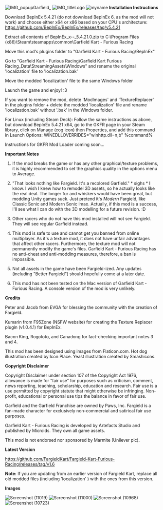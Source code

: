 ![IMG_popupGarfield_](https://user-images.githubusercontent.com/123922342/216668038-fe2cbf04-5f57-4672-b09c-5253f1166ddc.png)
![IMG_titleLogo](https://user-images.githubusercontent.com/123922342/215550843-e68b9da0-d5bb-406e-b9e8-9476328d5fd5.png)
![myname](https://user-images.githubusercontent.com/123922342/215526601-2f8fe170-f56c-483d-b5fe-c9e9c9a2d475.png)
**Installation Instructions**

Download BepInEx 5.4.21 (do not download BepInEx 6, as the mod will not work) and choose either x64 or x86 based on your CPU's architecture: https://github.com/BepInEx/BepInEx/releases/tag/v5.4.21

Extract all contents of BepInEx_x--_5.4.21.0.zip to C:\Program Files (x86)\Steam\steamapps\common\Garfield Kart - Furious Racing

Move this mod's plugins folder to "Garfield Kart - Furious Racing\BepInEx"

Go to "Garfield Kart - Furious Racing\Garfield Kart Furious Racing_Data\StreamingAssets\Windows" and rename the original 'localization' file to 'localization.bak'

Move the modded 'localization' file to the same Windows folder

Launch the game and enjoy! :3

If you want to remove the mod, delete 'ModImages' and 'TextureReplacer' in the plugins folder + delete the modded 'localization' file and rename 'localization.bak' without '.bak' in the Windows folder.

For Linux (including Steam Deck): Follow the same instructions as above, but download BepInEx 5.4.21 x64, go to the GKFR page in your Steam library, click on Manage (cog icon) then Properties, and add this command in Launch Options: WINEDLLOVERRIDES="winhttp.dll=n,b" %command%

Instructions for GKFR Mod Loader coming soon...

**Important Notes**

1. If the mod breaks the game or has any other graphical/texture problems, it is highly recommended to set the graphics quality in the options menu to Average.

2. "That looks nothing like Fargield. It's a recolored Garfield." * sighs * I know. I wish I knew how to remodel 3D assets, so he actually looks like the real deal. The longer fur and whiskers would have been great, but modding Unity games suck. Just pretend it's *Modern* Fargield, like Classic Sonic and Modern Sonic lmao. Actually, if this mod is a success, I'll see what I can do with the 3D modelling for a future revision. :D

3. Other racers who do not have this mod installed will not see Fargield. They will see regular Garfield instead.

4. This mod is safe to use and cannot get you banned from online multiplayer. As it's a texture mod, it does not have unfair advantages that affect other racers. Furthermore, the texture mod will not permanently modify the game's files. Garfield Kart - Furious Racing has no anti-cheat and anti-modding measures, therefore, a ban is impossible. 

5. Not all assets in the game have been Fargield-ized. Any updates (including "Better Fargield") should hopefully come at a later date.

6. This mod has not been tested on the Mac version of Garfield Kart - Furious Racing. A console version of the mod is very unlikely.

**Credits**

Peter and Jacob from EVGA for blessing the community with the creation of Fargield.

Kumarin from F95Zone (NSFW website) for creating the Texture Replacer plugin (v1.0.4.1) for BepInEx.

Bacon King, Rogototo, and Canadong for fact-checking important notes 3 and 4.

This mod has been designed using images from Flaticon.com. Hot dog illustration created by Icon Place. Yeast illustration created by Smashicons.

**Copyright Disclaimer**

Copyright Disclaimer under section 107 of the Copyright Act 1976, allowance is made for “fair use” for purposes such as criticism, comment, news reporting, teaching, scholarship, education and research. Fair use is a use permitted by copyright statute that might otherwise be infringing. Non-profit, educational or personal use tips the balance in favor of fair use. 

Garfield and the Garfield Franchise are owned by Paws, Inc. Fargield is a fan-made character for exclusively non-commercial and satirical fair use purposes.

Garfield Kart - Furious Racing is developed by Artefacts Studio and published by Microids. They own all game assets.

This mod is not endorsed nor sponsored by Marmite (Unilever plc).

**Latest Version**

https://github.com/FargieldKart/Fargield-Kart-Furious-Racing/releases/tag/v1.6

**Note:** If you are updating from an earlier version of Fargield Kart, replace all old modded files (including 'localization' ) with the ones from this version.

**Images**

![Screenshot (11019)](https://user-images.githubusercontent.com/123922342/216668376-0ac2ad1d-1650-491f-b5c5-737b7d6cdd4b.png)
![Screenshot (11000)](https://user-images.githubusercontent.com/123922342/216668429-bebdbadd-4abb-444e-a2b3-32eaa05f151e.png)
![Screenshot (10968)](https://user-images.githubusercontent.com/123922342/216668600-adfc9d10-e66b-48ea-9e4e-01568fc44651.png)
![Screenshot (10723)](https://user-images.githubusercontent.com/123922342/216668815-b9fe1fca-98b8-48b6-8d75-ce06dde61244.png)
